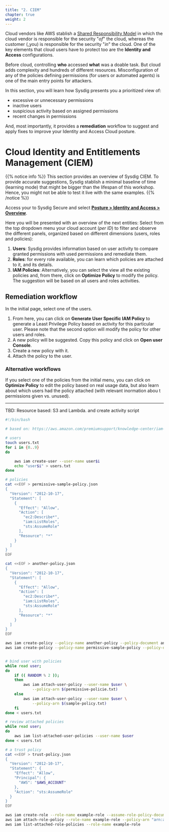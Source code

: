 ```yaml
---
title: "2. CIEM"
chapter: true
weight: 2
---
```


Cloud vendors like AWS stablish a
[Shared Responsibility Model](https://aws.amazon.com/compliance/shared-responsibility-model/)
in which the cloud vendor is responsible for the security "_of_" the cloud,
whereas the customer (_you) is responsible for the security "_in_" the cloud.
One of the key elements that cloud users have to protect too are
the **Identity and Access** configurations.

Before cloud, controlling **who** accessed **what** was a doable task.
But cloud adds complexity and hundreds of different resources.
Misconfiguration of any of the policies defining permissions (for users or automated agents)
is one of the main entry points for attackers.

In this section, you will learn how Sysdig presents you a prioritized view of:
- excessive or unnecessary permissions
- inactive users
- suspicious activity based on assigned permissions
- recent changes in permissions

And, most importantly, it provides a **remediation** workflow to suggest
and apply fixes to improve your Identity and Access Cloud posture.


# Cloud Identity and Entitlements Management (CIEM)

{{% notice info %}}
This section provides an overview of Sysdig CIEM.
To provide accurate suggestions, Sysdig stablish a minimal baseline of time (learning mode)
that might be bigger than the lifespan of this workshop. Hence, you might
not be able to test it live with the same examples.
{{% /notice %}}

Access your to Sysdig Secure and select
[**Posture > Identity and Access > Overview**](https://secure.sysdig.com/#/cloudSec/analysis).

Here you will be presented with an overview 
of the next entities:
Select from the top dropdown menu your cloud account (_per ID_) to filter and observe the different panels,
organized based on different dimensions (users, roles and policies):

1. **Users**: Sysdig provides information based on user activity to compare granted
      permissions with used permissions and remediate them.
2. **Roles**: for every role available, you 
      can learn which policies are attached to it, and its details.
3. **IAM Policies**: Alternatively, you can select the view all the existing policies and,
      from there, click on **Optimize Policy** to modify the policy. The suggestion
      will be based on all users and roles activities.

## Remediation workflow

In the initial page, select one of the users.

1. From here, you can click on **Generate User Specific IAM Policy**
to generate a Least Privilege Policy based on activity for this particular user. 
  Please note that the second option will modify the policy for other users and roles.
2. A new policy will be suggested. Copy this policy and click on **Open user Console**.
3. Create a new policy with it.
4. Attach the policy to the user.


### Alternative workflows

If you select one of the policies from the initial menu,
you can click on **Optimize Policy** to edit the policy based on real usage data,
but also learn about which users had the policy attached (with relevant inormation abou t permissions given vs. unused).



---

TBD: Resource based: S3 and Lambda.
and create activity script

```bash
#!/bin/bash

# based on: https://aws.amazon.com/premiumsupport/knowledge-center/iam-assume-role-cli/

# users
touch users.txt
for i in {0..9}
do

    aws iam create-user --user-name user$i
    echo "user$i" > users.txt
done

# policies
cat <<EOF > permissive-sample-policy.json
{
  "Version": "2012-10-17",
  "Statement": [
    {
      "Effect": "Allow",
      "Action": [
        "ec2:Describe*",
        "iam:ListRoles",
        "sts:AssumeRole"
      ],
      "Resource": "*"
    }
  ]
}
EOF

cat <<EOF > another-policy.json
{
  "Version": "2012-10-17",
  "Statement": [
    {
      "Effect": "Allow",
      "Action": [
        "ec2:Describe*",
        "iam:ListRoles",
        "sts:AssumeRole"
      ],
      "Resource": "*"
    }
  ]
}
EOF

aws iam create-policy --policy-name another-policy --policy-document another-policy.json > sample-policy.txt
aws iam create-policy --policy-name permissive-sample-policy --policy-document permissive-sample-policy.json > permissive-policie.txt


# bind user with policies
while read user;
do
    if (( RANDOM % 2 )); 
    then 
        aws iam attach-user-policy --user-name $user \
            --policy-arn $(permissive-policie.txt)
    else 
        aws iam attach-user-policy --user-name $user \
            --policy-arn $(sample-policy.txt)
    fi
done < users.txt

# review attached policies
while read user;
do
    aws iam list-attached-user-policies --user-name $user
done < users.txt

# a trust policy
cat <<EOF > trust-policy.json
{
  "Version": "2012-10-17",
  "Statement": {
    "Effect": "Allow",
    "Principal": {
      "AWS": "$AWS_ACCOUNT"
    },
    "Action": "sts:AssumeRole"
  }
}
EOF

aws iam create-role --role-name example-role --assume-role-policy-document trust-policy.json
aws iam attach-role-policy --role-name example-role --policy-arn "arn:aws:iam::aws:policy/AmazonRDSReadOnlyAccess"
aws iam list-attached-role-policies --role-name example-role

```